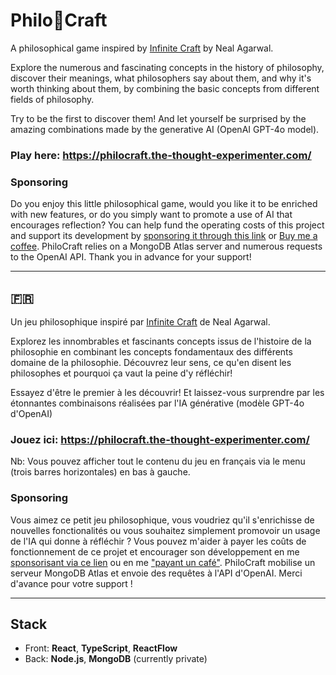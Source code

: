 # Philo🧩Craft

A philosophical game inspired by [Infinite Craft](https://neal.fun/infinite-craft/) by Neal Agarwal.

Explore the numerous and fascinating concepts in the history of philosophy, discover their meanings, what philosophers say about them, and why it's worth thinking about them, by combining the basic concepts from different fields of philosophy.

Try to be the first to discover them! And let yourself be surprised by the amazing combinations made by the generative AI (OpenAI GPT-4o model).

### Play here: https://philocraft.the-thought-experimenter.com/

### Sponsoring
Do you enjoy this little philosophical game, would you like it to be enriched with new features, or do you simply want to promote a use of AI that encourages reflection? You can help fund the operating costs of this project and support its development by [sponsoring it through this link](https://github.com/sponsors/fbgallet) or [Buy me a coffee](buymeacoffee.com/fbgallet). PhiloCraft relies on a MongoDB Atlas server and numerous requests to the OpenAI API. Thank you in advance for your support!

---

## 🇫🇷

Un jeu philosophique inspiré par [Infinite Craft](https://neal.fun/infinite-craft/) de Neal Agarwal.

Explorez les innombrables et fascinants concepts issus de l'histoire de la philosophie en combinant les concepts fondamentaux des différents domaine de la philosophie. Découvrez leur sens, ce qu'en disent les philosophes et pourquoi ça vaut la peine d'y réfléchir!

Essayez d'être le premier à les découvrir! Et laissez-vous surprendre par les étonnantes combinaisons réalisées par l'IA générative (modèle GPT-4o d'OpenAI)

### Jouez ici: https://philocraft.the-thought-experimenter.com/
Nb: Vous pouvez afficher tout le contenu du jeu en français via le menu (trois barres horizontales) en bas à gauche.

### Sponsoring
Vous aimez ce petit jeu philosophique, vous voudriez qu'il s'enrichisse de nouvelles fonctionalités ou vous souhaitez simplement promovoir un usage de l'IA qui donne à réfléchir ? Vous pouvez m'aider à payer les coûts de fonctionnement de ce projet et encourager son développement en me [sponsorisant via ce lien](https://github.com/sponsors/fbgallet) ou en me ["payant un café"](buymeacoffee.com/fbgallet). PhiloCraft mobilise un serveur MongoDB Atlas et envoie des requêtes à l'API d'OpenAI. Merci d'avance pour votre support !

---

## Stack
- Front: **React**, **TypeScript**, **ReactFlow**
- Back: **Node.js**, **MongoDB** (currently private)
